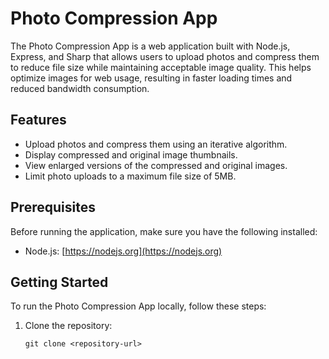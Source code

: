 # Photo Compression App

The Photo Compression App is a web application built with Node.js, Express, and Sharp that allows users to upload photos and compress them to reduce file size while maintaining acceptable image quality. This helps optimize images for web usage, resulting in faster loading times and reduced bandwidth consumption.

## Features

- Upload photos and compress them using an iterative algorithm.
- Display compressed and original image thumbnails.
- View enlarged versions of the compressed and original images.
- Limit photo uploads to a maximum file size of 5MB.

## Prerequisites

Before running the application, make sure you have the following installed:

- Node.js: [https://nodejs.org](https://nodejs.org)

## Getting Started

To run the Photo Compression App locally, follow these steps:

1. Clone the repository:
   ```shell
   git clone <repository-url>
